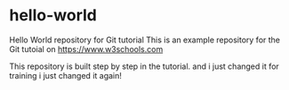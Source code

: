 # hello-world
Hello World repository for Git tutorial
This is an example repository for the Git tutoial on https://www.w3schools.com

This repository is built step by step in the tutorial.
and i just changed it for training
i just changed it again!
